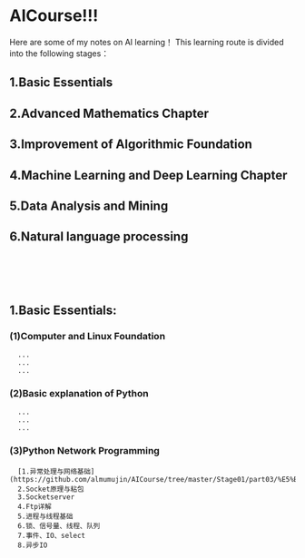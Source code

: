 # AICourse!!!
Here are some of my notes on AI learning！
This learning route is divided into the following stages：
## 1.Basic Essentials
## 2.Advanced Mathematics Chapter
## 3.Improvement of Algorithmic Foundation
## 4.Machine Learning and Deep Learning Chapter
## 5.Data Analysis and Mining 
## 6.Natural language processing<br><br><br><br>

## 1.Basic Essentials:
 ### (1)Computer and Linux Foundation
      ...
      ...
      ...
 ### (2)Basic explanation of Python
      ...
      ...
      ...
 ### (3)Python Network Programming
      [1.异常处理与网络基础](https://github.com/almumujin/AICourse/tree/master/Stage01/part03/%E5%BC%82%E5%B8%B8%E5%A4%84%E7%90%86%E4%B8%8E%E7%BD%91%E7%BB%9C%E5%9F%BA%E7%A1%80)
      2.Socket原理与粘包
      3.Socketserver
      4.Ftp详解
      5.进程与线程基础
      6.锁、信号量、线程、队列
      7.事件、IO、select
      8.异步IO
